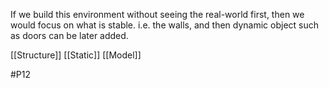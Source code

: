 If we build this environment without seeing the real-world first, then we would focus on what is stable. i.e. the walls, and then dynamic object such as doors can be later added.

[[Structure]]
[[Static]]
[[Model]]

#P12 